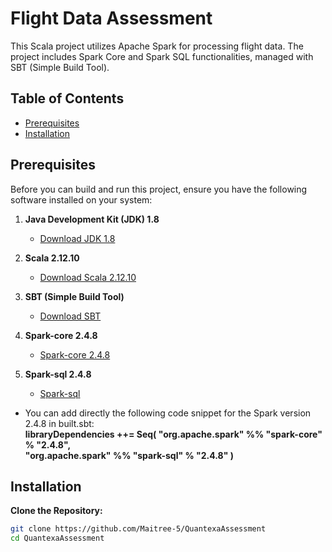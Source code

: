 # Flight Data Assessment

This Scala project utilizes Apache Spark for processing flight data. The project includes Spark Core and Spark SQL functionalities, managed with SBT (Simple Build Tool).

## Table of Contents

- [Prerequisites](#prerequisites)
- [Installation](#installation)

## Prerequisites

Before you can build and run this project, ensure you have the following software installed on your system:

1. **Java Development Kit (JDK) 1.8**
    - [Download JDK 1.8](https://www.oracle.com/java/technologies/javase/javase-jdk8-downloads.html)

2. **Scala 2.12.10**
    - [Download Scala 2.12.10](https://www.scala-lang.org/download/2.12.10.html)

3. **SBT (Simple Build Tool)**
    - [Download SBT](https://www.scala-sbt.org/download.html)

4. **Spark-core 2.4.8**
    - [Spark-core 2.4.8](https://mvnrepository.com/artifact/org.apache.spark/spark-core)

5. **Spark-sql 2.4.8**
    - [Spark-sql](https://mvnrepository.com/artifact/org.apache.spark/spark-sql)

- You can add directly the following code snippet for the Spark version 2.4.8 in built.sbt:\
**libraryDependencies ++= Seq(
"org.apache.spark" %% "spark-core" % "2.4.8",\
"org.apache.spark" %% "spark-sql" % "2.4.8"
)**
## Installation

**Clone the Repository:**

   ```sh
   git clone https://github.com/Maitree-5/QuantexaAssessment
   cd QuantexaAssessment
